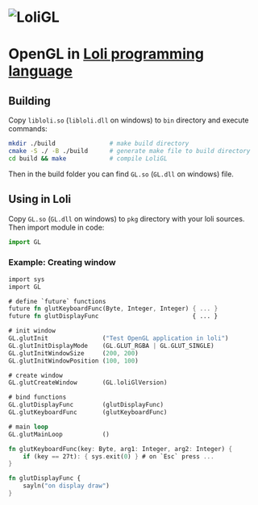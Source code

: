 # ![LoliGL](http://newtoo.ru/user-content/LoliGL.png)

# OpenGL in [Loli programming language](https://github.com/loli-foundation/loli)

## Building

Copy ``libloli.so`` (``libloli.dll`` on windows) to ``bin`` directory and execute commands: 

```bash
mkdir ./build               # make build directory
cmake -S ./ -B ./build      # generate make file to build directory
cd build && make            # compile LoliGL
```

Then in the build folder you can find ``GL.so`` (``GL.dll`` on windows) file.

## Using in Loli

Copy ``GL.so`` (``GL.dll`` on windows) to ``pkg`` directory with your loli sources.  
Then import module in code:  
```ts
import GL
```

### Example: Creating window

```rust
import sys
import GL

# define `future` functions
future fn glutKeyboardFunc(Byte, Integer, Integer) { ... }
future fn glutDisplayFunc                          { ... }

# init window
GL.glutInit               ("Test OpenGL application in loli")
GL.glutInitDisplayMode    (GL.GLUT_RGBA | GL.GLUT_SINGLE)
GL.glutInitWindowSize     (200, 200)
GL.glutInitWindowPosition (100, 100)

# create window
GL.glutCreateWindow       (GL.loliGlVersion)

# bind functions
GL.glutDisplayFunc        (glutDisplayFunc)
GL.glutKeyboardFunc       (glutKeyboardFunc)

# main loop
GL.glutMainLoop           ()

fn glutKeyboardFunc(key: Byte, arg1: Integer, arg2: Integer) {
    if (key == 27t): { sys.exit(0) } # on `Esc` press ...
}

fn glutDisplayFunc {
    sayln("on display draw")
}
```
